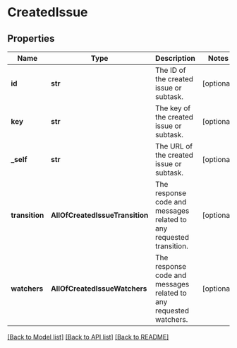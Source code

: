 # CreatedIssue

## Properties
Name | Type | Description | Notes
------------ | ------------- | ------------- | -------------
**id** | **str** | The ID of the created issue or subtask. | [optional] 
**key** | **str** | The key of the created issue or subtask. | [optional] 
**_self** | **str** | The URL of the created issue or subtask. | [optional] 
**transition** | **AllOfCreatedIssueTransition** | The response code and messages related to any requested transition. | [optional] 
**watchers** | **AllOfCreatedIssueWatchers** | The response code and messages related to any requested watchers. | [optional] 

[[Back to Model list]](../README.md#documentation-for-models) [[Back to API list]](../README.md#documentation-for-api-endpoints) [[Back to README]](../README.md)

